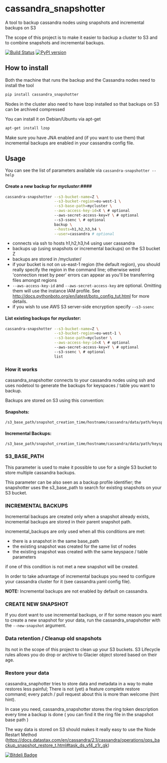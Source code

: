 cassandra_snapshotter
======================

A tool to backup cassandra nodes using snapshots and incremental backups on S3

The scope of this project is to make it easier to backup a cluster to S3 and to combine
snapshots and incremental backups.

[![Build Status](https://travis-ci.org/tbarbugli/cassandra_snapshotter.svg?branch=master)](https://travis-ci.org/tbarbugli/cassandra_snapshotter) [![PyPI version](https://badge.fury.io/py/cassandra-snapshotter.svg)](http://badge.fury.io/py/cassandra-snapshotter)

How to install
--------------

Both the machine that runs the backup and the Cassandra nodes need to install the tool

``` bash
pip install cassandra_snapshotter
```

Nodes in the cluster also need to have lzop installed so that backups on S3 can be archived compressed

You can install it on Debian/Ubuntu via apt-get

``` bash
apt-get install lzop
```

Make sure you have JNA enabled and (if you want to use them) that incremental backups are enabled in your cassandra config file.


Usage
-----

You can see the list of parameters available via `cassandra-snapshotter --help`

#### Create a new backup for *mycluster*:####


``` bash
cassandra-snapshotter --s3-bucket-name=Z \
                      --s3-bucket-region=eu-west-1 \
                      --s3-base-path=mycluster \
                      --aws-access-key-id=X \ # optional
                      --aws-secret-access-key=Y \ # optional
                      --s3-ssenc \ # optional
                      backup \
                      --hosts=h1,h2,h3,h4 \
                      --user=cassandra # optional
```


- connects via ssh to hosts h1,h2,h3,h4 using user cassandra
- backups up (using snapshots or incremental backups) on the S3 bucket Z
- backups are stored in /mycluster/
- if your bucket is not on us-east-1 region (the default region), you should really specify the region in the command line; otherwise weird 'connection reset by peer' errors can appear as you'll be transferring files amongst regions
- ```--aws-access-key-id``` and ```--aws-secret-access-key``` are optional. Omitting them will use the instance IAM profile. See http://docs.pythonboto.org/en/latest/boto_config_tut.html for more details.
- if you wish to use AWS S3 server-side encryption specify ```--s3-ssenc```


#### List existing backups for *mycluster*:

``` bash
cassandra-snapshotter --s3-bucket-name=Z \
                      --s3-bucket-region=eu-west-1 \
                      --s3-base-path=mycluster \
                      --aws-access-key-id=X \ # optional
                      --aws-secret-access-key=Y \ # optional
                      --s3-ssenc \ # optional
                      list
```


### How it works

cassandra_snapshotter connects to your cassandra nodes using ssh and uses nodetool to generate
the backups for keyspaces / table you want to backup.

Backups are stored on S3 using this convention:


#### Snapshots:

	/s3_base_path/snapshot_creation_time/hostname/cassandra/data/path/keyspace/table/snapshots


#### Incremental Backups:

	/s3_base_path/snapshot_creation_time/hostname/cassandra/data/path/keyspace/table/backups


### S3_BASE_PATH

This parameter is used to make it possible to use for a single S3 bucket to store multiple cassandra backups.

This parameter can be also seen as a backup profile identifier; the snapshotter uses the s3_base_path to search for existing snapshots on your S3 bucket.


### INCREMENTAL BACKUPS

Incremental backups are created only when a snapshot already exists, incremental backups are stored in their parent snapshot path.

incremental_backups are only used when all this conditions are met:

- there is a snapshot in the same base_path
- the existing snapshot was created for the same list of nodes
- the existing snapshot was created with the same keyspace / table parameters

if one of this condition is not met a new snapshot will be created.

In order to take advantage of incremental backups you need to configure your cassandra cluster for it (see cassandra.yaml config file).

__NOTE:__ Incremental backups are not enabled by default on cassandra.


### CREATE NEW SNAPSHOT

If you dont want to use incremental backups, or if for some reason you want to create a new snapshot for your data, run the cassandra_snapshotter with the `--new-snapshot` argument.


### Data retention / Cleanup old snapshots

Its not in the scope of this project to clean up your S3 buckets.
S3 Lifecycle rules allows you do drop or archive to Glacier object stored based on their age.


### Restore your data

cassandra_snaphotter tries to store data and metadata in a way to make restores less painful; There is not (yet) a feature complete restore command; every patch / pull request about this is more than welcome (hint hint).

In case you need, cassandra_snapshotter stores the ring token description every time a backup is done ( you can find it the ring file in the snapshot base path )

The way data is stored on S3 should makes it really easy to use the Node Restart Method (https://docs.datastax.com/en/cassandra/2.1/cassandra/operations/ops_backup_snapshot_restore_t.html#task_ds_vf4_z1r_gk)

[![Bitdeli Badge](https://d2weczhvl823v0.cloudfront.net/tbarbugli/cassandra_snapshotter/trend.png)](https://bitdeli.com/free "Bitdeli Badge")
